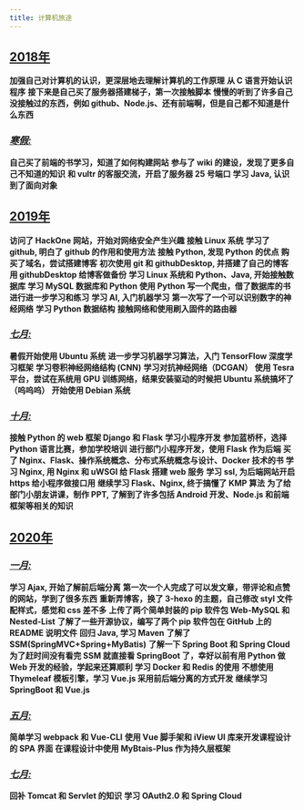 ```yaml
---
title: 计算机旅途
---
```


## [**2018年**](#2018年)

**加强自己对计算机的认识，更深层地去理解计算机的工作原理**
**从 C 语言开始认识程序**
**接下来是自己买了服务器搭建梯子，第一次接触脚本**
**慢慢的听到了许多自己没接触过的东西，例如 github、Node.js、还有前端啊，但是自己都不知道是什么东西**

### [*寒假:*](#寒假)

**自己买了前端的书学习，知道了如何构建网站**
**参与了 wiki 的建设，发现了更多自己不知道的知识**
**和 vultr 的客服交流，开启了服务器 25 号端口**
**学习 Java, 认识到了面向对象**

## [**2019年**](#2019年)

**访问了 HackOne 网站，开始对网络安全产生兴趣**
**接触 Linux 系统**
**学习了 github, 明白了 github 的作用和使用方法**
**接触 Python, 发现 Python 的优点**
**购买了域名，尝试搭建博客**
**初次使用 git 和 githubDesktop, 并搭建了自己的博客**
**用 githubDesktop 给博客做备份**
**学习 Linux 系统和 Python、Java, 开始接触数据库**
**学习 MySQL 数据库和 Python**
**使用 Python 写一个爬虫，借了数据库的书进行进一步学习和练习**
**学习 AI, 入门机器学习**
**第一次写了一个可以识别数字的神经网络**
**学习 Python 数据结构**
**接触网络和使用刷入固件的路由器**

### [*七月:*](#七月)

**暑假开始使用 Ubuntu 系统**
**进一步学习机器学习算法，入门 TensorFlow 深度学习框架**
**学习卷积神经网络结构 (CNN)**
**学习对抗神经网络（DCGAN）**
**使用 Tesra 平台，尝试在系统用 GPU 训练网络，结果安装驱动的时候把 Ubuntu 系统搞坏了（呜呜呜）**
**开始使用 Debian 系统**

### [*十月:*](#十月)

**接触 Python 的 web 框架 Django 和 Flask**
**学习小程序开发**
**参加蓝桥杯，选择 Python 语言比赛，参加学校培训**
**进行部门小程序开发，使用 Flask 作为后端**
**买了 Nginx、Flask、操作系统概念、分布式系统概念与设计、Docker 技术的书**
**学习 Nginx, 用 Nginx 和 uWSGI 给 Flask 搭建 web 服务**
**学习 ssl, 为后端网站开启 https 给小程序做接口用**
**继续学习 Flask、Nginx, 终于搞懂了 KMP 算法**
**为了给部门小朋友讲课，制作 PPT, 了解到了许多包括 Android 开发、Node.js 和前端框架等相关的知识**

## [**2020年**](#2020年)

### [*一月:*](#一月)

**学习 Ajax, 开始了解前后端分离**
**第一次一个人完成了可以发文章，带评论和点赞的网站，学到了很多东西**
**重新弄博客，换了 3-hexo 的主题，自己修改 styl 文件配样式，感觉和 css 差不多**
**上传了两个简单封装的 pip 软件包 Web-MySQL 和 Nested-List**
**了解了一些开源协议，编写了两个 pip 软件包在 GitHub 上的 README 说明文件**
**回归 Java, 学习 Maven**
**了解了 SSM(SpringMVC+Spring+MyBatis)**
**了解一下 Spring Boot 和 Spring Cloud**
**为了赶时间没有看完 SSM 就直接看 SpringBoot 了，幸好以前有用 Python 做 Web 开发的经验，学起来还算顺利**
**学习 Docker 和 Redis 的使用**
**不想使用 Thymeleaf 模板引擎，学习 Vue.js 采用前后端分离的方式开发**
**继续学习 SpringBoot 和 Vue.js**

### [*五月:*](#五月)

**简单学习 webpack 和 Vue-CLI**
**使用 Vue 脚手架和 iView UI 库来开发课程设计的 SPA 界面**
**在课程设计中使用 MyBtais-Plus 作为持久层框架**

### [*七月:*](#七月)

**回补 Tomcat 和 Servlet 的知识**
**学习 OAuth2.0 和 Spring Cloud**
